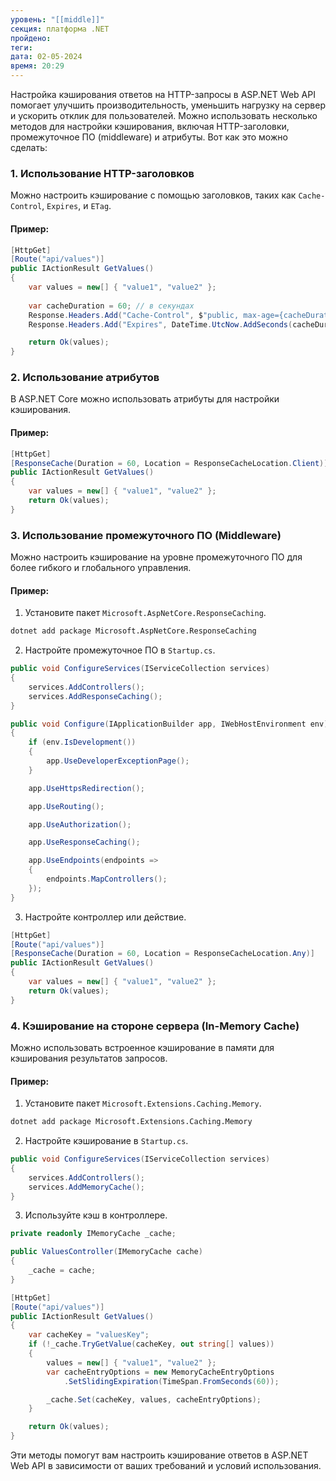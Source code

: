 ```yaml
---
уровень: "[[middle]]"
секция: платформа .NET
пройдено: 
теги: 
дата: 02-05-2024
время: 20:29
---
```

Настройка кэширования ответов на HTTP-запросы в ASP.NET Web API помогает улучшить производительность, уменьшить нагрузку на сервер и ускорить отклик для пользователей. Можно использовать несколько методов для настройки кэширования, включая HTTP-заголовки, промежуточное ПО (middleware) и атрибуты. Вот как это можно сделать:

### 1. Использование HTTP-заголовков

Можно настроить кэширование с помощью заголовков, таких как `Cache-Control`, `Expires`, и `ETag`.

#### Пример:
```csharp
[HttpGet]
[Route("api/values")]
public IActionResult GetValues()
{
    var values = new[] { "value1", "value2" };
    
    var cacheDuration = 60; // в секундах
    Response.Headers.Add("Cache-Control", $"public, max-age={cacheDuration}");
    Response.Headers.Add("Expires", DateTime.UtcNow.AddSeconds(cacheDuration).ToString("R"));

    return Ok(values);
}
```

### 2. Использование атрибутов

В ASP.NET Core можно использовать атрибуты для настройки кэширования.

#### Пример:
```csharp
[HttpGet]
[ResponseCache(Duration = 60, Location = ResponseCacheLocation.Client)]
public IActionResult GetValues()
{
    var values = new[] { "value1", "value2" };
    return Ok(values);
}
```

### 3. Использование промежуточного ПО (Middleware)

Можно настроить кэширование на уровне промежуточного ПО для более гибкого и глобального управления.

#### Пример:
1. Установите пакет `Microsoft.AspNetCore.ResponseCaching`.

```bash
dotnet add package Microsoft.AspNetCore.ResponseCaching
```

2. Настройте промежуточное ПО в `Startup.cs`.

```csharp
public void ConfigureServices(IServiceCollection services)
{
    services.AddControllers();
    services.AddResponseCaching();
}

public void Configure(IApplicationBuilder app, IWebHostEnvironment env)
{
    if (env.IsDevelopment())
    {
        app.UseDeveloperExceptionPage();
    }

    app.UseHttpsRedirection();

    app.UseRouting();

    app.UseAuthorization();

    app.UseResponseCaching();

    app.UseEndpoints(endpoints =>
    {
        endpoints.MapControllers();
    });
}
```

3. Настройте контроллер или действие.

```csharp
[HttpGet]
[Route("api/values")]
[ResponseCache(Duration = 60, Location = ResponseCacheLocation.Any)]
public IActionResult GetValues()
{
    var values = new[] { "value1", "value2" };
    return Ok(values);
}
```

### 4. Кэширование на стороне сервера (In-Memory Cache)

Можно использовать встроенное кэширование в памяти для кэширования результатов запросов.

#### Пример:
1. Установите пакет `Microsoft.Extensions.Caching.Memory`.

```bash
dotnet add package Microsoft.Extensions.Caching.Memory
```

2. Настройте кэширование в `Startup.cs`.

```csharp
public void ConfigureServices(IServiceCollection services)
{
    services.AddControllers();
    services.AddMemoryCache();
}
```

3. Используйте кэш в контроллере.

```csharp
private readonly IMemoryCache _cache;

public ValuesController(IMemoryCache cache)
{
    _cache = cache;
}

[HttpGet]
[Route("api/values")]
public IActionResult GetValues()
{
    var cacheKey = "valuesKey";
    if (!_cache.TryGetValue(cacheKey, out string[] values))
    {
        values = new[] { "value1", "value2" };
        var cacheEntryOptions = new MemoryCacheEntryOptions
            .SetSlidingExpiration(TimeSpan.FromSeconds(60));

        _cache.Set(cacheKey, values, cacheEntryOptions);
    }

    return Ok(values);
}
```

Эти методы помогут вам настроить кэширование ответов в ASP.NET Web API в зависимости от ваших требований и условий использования.